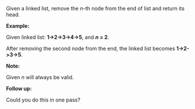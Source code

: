 Given a linked list, remove the  _n_-th node from the end of list and return its head.

**Example:**

Given linked list: **1->2->3->4->5**, and **_n_ = 2**.

After removing the second node from the end, the linked list becomes **1->2->3->5**.

**Note:**

Given  _n_  will always be valid.

**Follow up:**

Could you do this in one pass?
